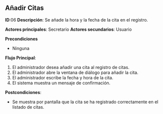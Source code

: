 ## Añadir Citas

**ID**:06 **Descripción**: Se añade la hora y la fecha de la cita en el registro.

**Actores principales**: Secretario **Actores secundarios**: Usuario

**Precondiciones**
 * Ninguna

**Flujo Principal**:
  1. El administrador desea añadir una cita al registro de citas.
  2. El administrador abre la ventana de diálogo para añadir la cita.
  3. El administrador escribe la fecha y hora de la cita.
  4. El sistema muestra un mensaje de confirmación.

**Postcondiciones**:
  * Se muestra por pantalla que la cita se ha registrado correctamente en el listado de citas.

